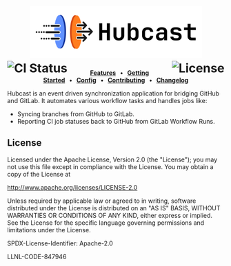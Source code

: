 <div align="center">
<h1>
<img src="logo/logo.svg" width="400" alt="Hubcast logo"/>
<br clear="all">
<a href="https://github.com/llnl/hubcast/actions/workflows/ci.yml"><img src="https://github.com/llnl/hubcast/actions/workflows/ci.yml/badge.svg" alt="CI Status" align="left"></a>
<a href="/LICENSE"><img src="https://img.shields.io/github/license/llnl/hubcast" alt="License" align="right"></a>
</h1>

**[Features]&nbsp;&nbsp;&nbsp;•&nbsp;&nbsp;&nbsp;[Getting Started]&nbsp;&nbsp;&nbsp;•&nbsp;&nbsp;&nbsp;[Config]&nbsp;&nbsp;&nbsp;•&nbsp;&nbsp;&nbsp;[Contributing]&nbsp;&nbsp;&nbsp;•&nbsp;&nbsp;&nbsp;[Changelog]**

[Features]: #features
[Getting Started]: /docs/getting-started.md
[Config]: /docs/getting-started.md
[Contributing]: /docs/CONTRIBUTING.md
[Changelog]: /releases

</div>

Hubcast is an event driven synchronization application for bridging GitHub and GitLab. It automates various workflow tasks and handles jobs like:

- Syncing branches from GitHub to GitLab.
- Reporting CI job statuses back to GitHub from GitLab Workflow Runs.


## License

Licensed under the Apache License, Version 2.0 (the "License");
you may not use this file except in compliance with the License.
You may obtain a copy of the License at

http://www.apache.org/licenses/LICENSE-2.0

Unless required by applicable law or agreed to in writing, software
distributed under the License is distributed on an "AS IS" BASIS,
WITHOUT WARRANTIES OR CONDITIONS OF ANY KIND, either express or implied.
See the License for the specific language governing permissions and
limitations under the License.

SPDX-License-Identifier: Apache-2.0

LLNL-CODE-847946

